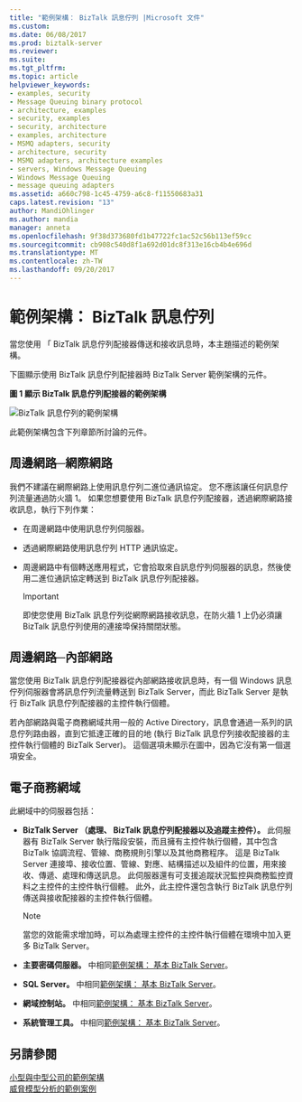 ```yaml
---
title: "範例架構： BizTalk 訊息佇列 |Microsoft 文件"
ms.custom: 
ms.date: 06/08/2017
ms.prod: biztalk-server
ms.reviewer: 
ms.suite: 
ms.tgt_pltfrm: 
ms.topic: article
helpviewer_keywords:
- examples, security
- Message Queuing binary protocol
- architecture, examples
- security, examples
- security, architecture
- examples, architecture
- MSMQ adapters, security
- architecture, security
- MSMQ adapters, architecture examples
- servers, Windows Message Queuing
- Windows Message Queuing
- message queuing adapters
ms.assetid: a660c798-1c45-4759-a6c8-f11550683a31
caps.latest.revision: "13"
author: MandiOhlinger
ms.author: mandia
manager: anneta
ms.openlocfilehash: 9f38d373680fd1b47722fc1ac52c56b113ef59cc
ms.sourcegitcommit: cb908c540d8f1a692d01dc8f313e16cb4b4e696d
ms.translationtype: MT
ms.contentlocale: zh-TW
ms.lasthandoff: 09/20/2017
---
```

# <a name="sample-architecture-biztalk-message-queuing"></a>範例架構： BizTalk 訊息佇列
當您使用 「 BizTalk 訊息佇列配接器傳送和接收訊息時，本主題描述的範例架構。  
  
 下圖顯示使用 BizTalk 訊息佇列配接器時 BizTalk Server 範例架構的元件。  
  
 **圖 1 顯示 BizTalk 訊息佇列配接器的範例架構**  
  
 ![BizTalk 訊息佇列的範例架構](../core/media/tdi-sec-refarch-msmq.gif "TDI_Sec_RefArch_MSMQ")  
  
 此範例架構包含下列章節所討論的元件。  
  
## <a name="perimeter-networkinternet"></a>周邊網路─網際網路  
 我們不建議在網際網路上使用訊息佇列二進位通訊協定。 您不應該讓任何訊息佇列流量通過防火牆 1。 如果您想要使用 BizTalk 訊息佇列配接器，透過網際網路接收訊息，執行下列作業：  
  
-   在周邊網路中使用訊息佇列伺服器。  
  
-   透過網際網路使用訊息佇列 HTTP 通訊協定。  
  
-   周邊網路中有個轉送應用程式，它會拾取來自訊息佇列伺服器的訊息，然後使用二進位通訊協定轉送到 BizTalk 訊息佇列配接器。  
  
    > [!IMPORTANT]
    >  即使您使用 BizTalk 訊息佇列從網際網路接收訊息，在防火牆 1 上仍必須讓 BizTalk 訊息佇列使用的連接埠保持關閉狀態。  
  
## <a name="perimeter-networkintranet"></a>周邊網路─內部網路  
 當您使用 BizTalk 訊息佇列配接器從內部網路接收訊息時，有一個 Windows 訊息佇列伺服器會將訊息佇列流量轉送到 BizTalk Server，而此 BizTalk Server 是執行 BizTalk 訊息佇列配接器的主控件執行個體。  
  
 若內部網路與電子商務網域共用一般的 Active Directory，訊息會通過一系列的訊息佇列路由器，直到它抵達正確的目的地 (執行 BizTalk 訊息佇列接收配接器的主控件執行個體的 BizTalk Server)。 這個選項未顯示在圖中，因為它沒有第一個選項安全。  
  
## <a name="e-business-domain"></a>電子商務網域  
 此網域中的伺服器包括：  
  
-   **BizTalk Server （處理、 BizTalk 訊息佇列配接器以及追蹤主控件）。** 此伺服器有 BizTalk Server 執行階段安裝，而且擁有主控件執行個體，其中包含 BizTalk 協調流程、管線、商務規則引擎以及其他商務程序。 這是 BizTalk Server 連接埠、接收位置、管線、對應、結構描述以及組件的位置，用來接收、傳遞、處理和傳送訊息。 此伺服器還有可支援追蹤狀況監控與商務監控資料之主控件的主控件執行個體。 此外，此主控件還包含執行 BizTalk 訊息佇列傳送與接收配接器的主控件執行個體。  
  
    > [!NOTE]
    >  當您的效能需求增加時，可以為處理主控件的主控件執行個體在環境中加入更多 BizTalk Server。  
  
-   **主要密碼伺服器。** 中相同[範例架構： 基本 BizTalk Server](../core/sample-architecture-base-biztalk-server.md)。  
  
-   **SQL Server。** 中相同[範例架構： 基本 BizTalk Server](../core/sample-architecture-base-biztalk-server.md)。  
  
-   **網域控制站。** 中相同[範例架構： 基本 BizTalk Server](../core/sample-architecture-base-biztalk-server.md)。  
  
-   **系統管理工具。** 中相同[範例架構： 基本 BizTalk Server](../core/sample-architecture-base-biztalk-server.md)。  
  
## <a name="see-also"></a>另請參閱  
 [小型與中型公司的範例架構](../core/sample-architectures-for-small-medium-sized-companies.md)   
 [威脅模型分析的範例案例](../core/sample-scenarios-for-threat-model-analysis.md)